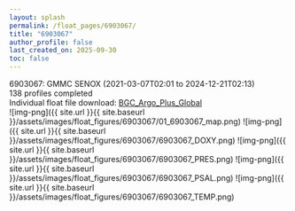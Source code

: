 ```yaml
---
layout: splash
permalink: /float_pages/6903067/
title: "6903067"
author_profile: false
last_created_on: 2025-09-30
toc: false
---
```

 
6903067: GMMC SENOX (2021-03-07T02:01 to 2024-12-21T02:13)\
138 profiles completed\
Individual float file download: [BGC_Argo_Plus_Global](https://ftp.soest.hawaii.edu/bgc_argo_plus/Individual_Floats/outliers_removed/6903067_Sprof_processed.nc)\
![img-png]({{ site.url }}{{ site.baseurl }}/assets/images/float_figures/6903067/01_6903067_map.png)
![img-png]({{ site.url }}{{ site.baseurl }}/assets/images/float_figures/6903067/6903067_DOXY.png)
![img-png]({{ site.url }}{{ site.baseurl }}/assets/images/float_figures/6903067/6903067_PRES.png)
![img-png]({{ site.url }}{{ site.baseurl }}/assets/images/float_figures/6903067/6903067_PSAL.png)
![img-png]({{ site.url }}{{ site.baseurl }}/assets/images/float_figures/6903067/6903067_TEMP.png)
